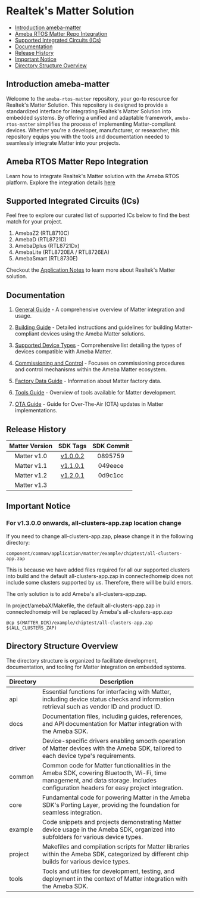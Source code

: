 # Realtek's Matter Solution

- [Introduction ameba-matter](#introduction-ameba-matter)
- [Ameba RTOS Matter Repo Integration](#ameba-rtos-matter-repo-integration)
- [Supported Integrated Circuits (ICs)](#supported-integrated-circuits-ics)
- [Documentation](#documentation)
- [Release History](#release-history)
- [Important Notice](#important-notice)
- [Directory Structure Overview](#directory-structure-overview)

## Introduction ameba-matter

Welcome to the `ameba-rtos-matter` repository, your go-to resource for Realtek's Matter Solution. This repository is designed to provide a standardized interface for integrating Realtek's Matter Solution into embedded systems. By offering a unified and adaptable framework, `ameba-rtos-matter` simplifies the process of implementing Matter-compliant devices. Whether you're a developer, manufacturer, or researcher, this repository equips you with the tools and documentation needed to seamlessly integrate Matter into your projects.

## Ameba RTOS Matter Repo Integration

Learn how to integrate Realtek's Matter solution with the Ameba RTOS platform. Explore the integration details [here](https://github.com/Ameba-AIoT/ameba-matter/blob/main/docs/ameba_matter_integration.md)

## Supported Integrated Circuits (ICs)

Feel free to explore our curated list of supported ICs below to find the best match for your project.

1. AmebaZ2    (RTL8710C)
2. AmebaD     (RTL8721D)
3. AmebaDplus (RTL8721Dx)
4. AmebaLite  (RTL8720EA / RTL8726EA)
5. AmebaSmart (RTL8730E)

Checkout the [Application Notes](https://github.com/Ameba-AIoT/ameba-rtos-matter/blob/main/docs/AN0204%20Realtek%20Matter%20application%20note.en.pdf) to learn more about Realtek's Matter solution.

## Documentation

1. [General Guide](https://github.com/Ameba-AIoT/ameba-matter/blob/main/docs/matter_general_guide.md) - A comprehensive overview of Matter integration and usage.

2. [Building Guide](https://github.com/Ameba-AIoT/ameba-matter/blob/main/docs/matter_building_guide.md) - Detailed instructions and guidelines for building Matter-compliant devices using the Ameba Matter solutions.

3. [Supported Device Types](https://github.com/Ameba-AIoT/ameba-matter/blob/main/docs/matter_supported_device_types.md) - Comprehensive list detailing the types of devices compatible with Ameba Matter.

4. [Commissioning and Control](https://github.com/Ameba-AIoT/ameba-matter/blob/main/docs/matter_commissioning_and_control_guide.md) - Focuses on commissioning procedures and control mechanisms within the Ameba Matter ecosystem.

5. [Factory Data Guide](https://github.com/Ameba-AIoT/ameba-matter/blob/main/tools/factorydata/README.md) - Information about Matter factory data.

6. [Tools Guide](https://github.com/Ameba-AIoT/ameba-matter/blob/main/docs/matter_tools_guide.md) - Overview of tools available for Matter development.

7. [OTA Guide](https://github.com/Ameba-AIoT/ameba-matter/blob/main/tools/ota/README.md) - Guide for Over-The-Air (OTA) updates in Matter implementations.

## Release History

| Matter Version | SDK Tags                                                         | SDK Commit |
|:--------------:|:----------------------------------------------------------------:|:----------:|
| Matter v1.0    | [v1.0.0.2](https://github.com/ambiot/ambz2_matter/tree/v1.0.0.2) | 0895759    |
| Matter v1.1    | [v1.1.0.1](https://github.com/ambiot/ambz2_matter/tree/v1.1.0.1) | 049eece    |
| Matter v1.2    | [v1.2.0.1](https://github.com/ambiot/ambz2_matter/tree/v1.2.0.1) | 0d9c1cc    |
| Matter v1.3    |                |               |

## Important Notice

### For v1.3.0.0 onwards, all-clusters-app.zap location change

If you need to change all-clusters-app.zap, please change it in the following directory:

    component/common/application/matter/example/chiptest/all-clusters-app.zap

This is because we have added files required for all our supported clusters into build and the default all-clusters-app.zap in connectedhomeip does not include some clusters supported by us. Therefore, there will be build errors.

The only solution is to add Ameba's all-clusters-app.zap.

In project/amebaX/Makefile, the default all-clusters-app.zap in connectedhomeip will be replaced by Ameba's all-clusters-app.zap

    @cp $(MATTER_DIR)/example/chiptest/all-clusters-app.zap $(ALL_CLUSTERS_ZAP)

## Directory Structure Overview

The directory structure is organized to facilitate development, documentation, and tooling for Matter integration on embedded systems.

| Directory    | Description                                                                                                    |
|--------------|----------------------------------------------------------------------------------------------------------------|
|  api         | Essential functions for interfacing with Matter, including device status checks and information retrieval such as vendor ID and product ID. |
|  docs        | Documentation files, including guides, references, and API documentation for Matter integration with the Ameba SDK. |
|  driver      | Device-specific drivers enabling smooth operation of Matter devices with the Ameba SDK, tailored to each device type's requirements. |
|  common      | Common code for Matter functionalities in the Ameba SDK, covering Bluetooth, Wi-Fi, time management, and data storage. Includes configuration headers for easy project integration. |
|  core        | Fundamental code for powering Matter in the Ameba SDK's Porting Layer, providing the foundation for seamless integration. |
|  example     | Code snippets and projects demonstrating Matter device usage in the Ameba SDK, organized into subfolders for various device types. |
|  project     | Makefiles and compilation scripts for Matter libraries within the Ameba SDK, categorized by different chip builds for various device types. |
|  tools       | Tools and utilities for development, testing, and deployment in the context of Matter integration with the Ameba SDK. |
